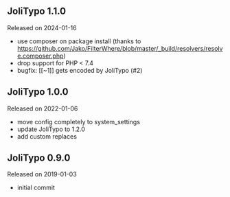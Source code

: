 ## JoliTypo 1.1.0

Released on 2024-01-16

- use composer on package install (thanks to https://github.com/Jako/FilterWhere/blob/master/_build/resolvers/resolve.composer.php)
- drop support for PHP < 7.4
- bugfix: [[~1]] gets encoded by JoliTypo (#2)

## JoliTypo 1.0.0

Released on 2022-01-06

- move config completely to system_settings
- update JoliTypo to 1.2.0
- add custom replaces 

## JoliTypo 0.9.0

Released on 2019-01-03

- initial commit
